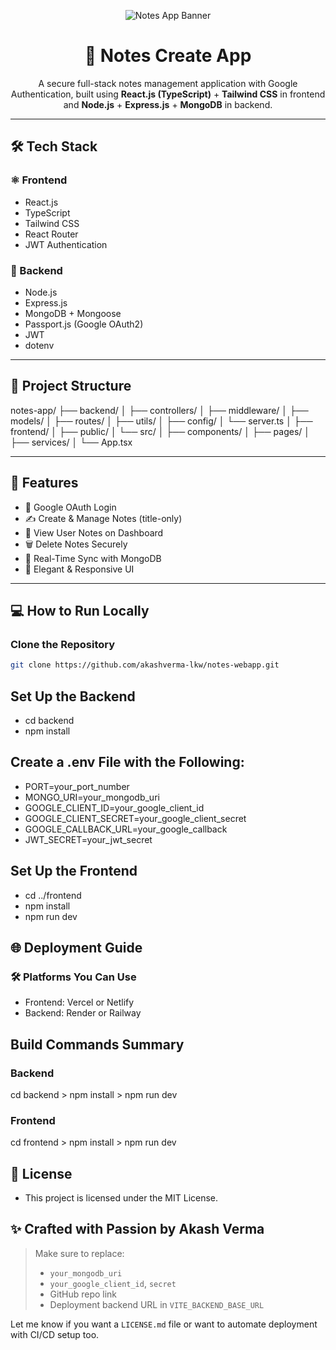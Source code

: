 <!-- Thumbnail Banner -->
<p align="center">
  <img src="https://res.cloudinary.com/dsqr9jkvq/image/upload/v1753859365/ChatGPT_Image_Jul_30_2025_at_12_39_05_PM_jd3zvq.png" alt="Notes App Banner" style="max-width: 100%;" />
</p>

<h1 align="center">📝 Notes Create App</h1>

<p align="center">
  A secure full-stack notes management application with Google Authentication, built using <strong>React.js (TypeScript)</strong> + <strong>Tailwind CSS</strong> in frontend and <strong>Node.js</strong> + <strong>Express.js</strong> + <strong>MongoDB</strong> in backend. 
</p>

---

## 🛠️ Tech Stack

### ⚛️ Frontend
- React.js
- TypeScript
- Tailwind CSS
- React Router
- JWT Authentication

### 🧩 Backend
- Node.js
- Express.js
- MongoDB + Mongoose
- Passport.js (Google OAuth2)
- JWT
- dotenv

---

## 📁 Project Structure

notes-app/
├── backend/
│ ├── controllers/
│ ├── middleware/
│ ├── models/
│ ├── routes/
│ ├── utils/
│ ├── config/
│ └── server.ts
│
├── frontend/
│ ├── public/
│ └── src/
│ ├── components/
│ ├── pages/
│ ├── services/
│ └── App.tsx


---

## 🔐 Features

- 🔐 Google OAuth Login
- ✍️ Create & Manage Notes (title-only)
- 🧾 View User Notes on Dashboard
- 🗑️ Delete Notes Securely
- 🔄 Real-Time Sync with MongoDB
- 🎨 Elegant & Responsive UI

---

## 💻 How to Run Locally

### Clone the Repository

```bash
git clone https://github.com/akashverma-lkw/notes-webapp.git
```
## Set Up the Backend
- cd backend
- npm install

## Create a .env File with the Following:
- PORT=your_port_number
- MONGO_URI=your_mongodb_uri
- GOOGLE_CLIENT_ID=your_google_client_id
- GOOGLE_CLIENT_SECRET=your_google_client_secret
- GOOGLE_CALLBACK_URL=your_google_callback
- JWT_SECRET=your_jwt_secret

## Set Up the Frontend
- cd ../frontend
- npm install
- npm run dev

## 🌐 Deployment Guide
### 🛠 Platforms You Can Use
- Frontend: Vercel or Netlify
- Backend: Render or Railway

## Build Commands Summary
### Backend 
cd backend >
npm install >
npm run dev

### Frontend
cd frontend >
npm install >
npm run dev

## 📄 License
- This project is licensed under the MIT License.

## ✨ Crafted with Passion by Akash Verma
 
> Make sure to replace:
> - `your_mongodb_uri`
> - `your_google_client_id`, `secret`
> - GitHub repo link
> - Deployment backend URL in `VITE_BACKEND_BASE_URL`

Let me know if you want a `LICENSE.md` file or want to automate deployment with CI/CD setup too.
